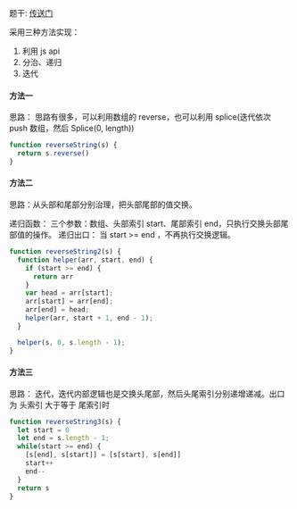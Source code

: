 题干: [传送门](https://leetcode-cn.com/problems/reverse-string/)

采用三种方法实现：
1. 利用 js api
2. 分治、递归 
3. 迭代

#### 方法一
思路： 思路有很多，可以利用数组的 reverse，也可以利用 splice(迭代依次 push 数组，然后 Splice(0, length))

```js
function reverseString(s) {
  return s.reverse()
}
```

#### 方法二
思路：从头部和尾部分别治理，把头部尾部的值交换。

递归函数： 三个参数：数组、头部索引 start、尾部索引 end，只执行交换头部尾部值的操作。
递归出口： 当 start >= end ，不再执行交换逻辑。

```js
function reverseString2(s) {
  function helper(arr, start, end) {
    if (start >= end) {
      return arr
    }
    var head = arr[start];
    arr[start] = arr[end];
    arr[end] = head;
    helper(arr, start + 1, end - 1);
  }

  helper(s, 0, s.length - 1);
}
```

#### 方法三
思路： 迭代，迭代内部逻辑也是交换头尾部，然后头尾索引分别递增递减。出口为 头索引 大于等于 尾索引时

```js
function reverseString3(s) {
  let start = 0
  let end = s.length - 1;
  while(start >= end) {
    [s[end], s[start]] = [s[start], s[end]]
    start++
    end--
  }
  return s
}
```
